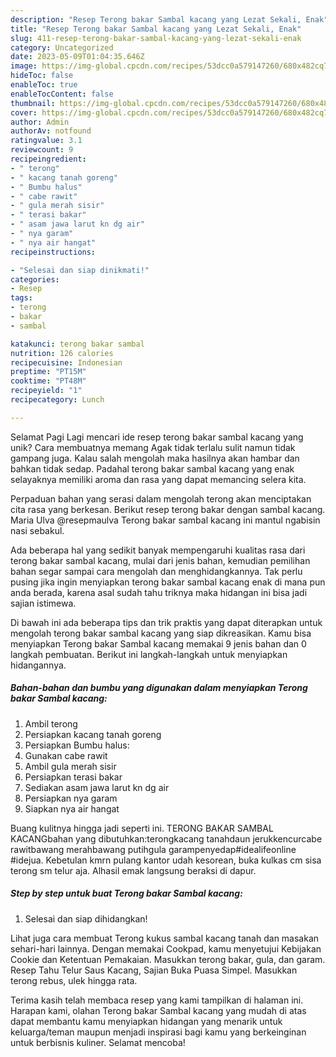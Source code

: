 ```yaml
---
description: "Resep Terong bakar Sambal kacang yang Lezat Sekali, Enak"
title: "Resep Terong bakar Sambal kacang yang Lezat Sekali, Enak"
slug: 411-resep-terong-bakar-sambal-kacang-yang-lezat-sekali-enak
category: Uncategorized
date: 2023-05-09T01:04:35.646Z
image: https://img-global.cpcdn.com/recipes/53dcc0a579147260/680x482cq70/terong-bakar-sambal-kacang-foto-resep-utama.jpg
hideToc: false
enableToc: true
enableTocContent: false
thumbnail: https://img-global.cpcdn.com/recipes/53dcc0a579147260/680x482cq70/terong-bakar-sambal-kacang-foto-resep-utama.jpg
cover: https://img-global.cpcdn.com/recipes/53dcc0a579147260/680x482cq70/terong-bakar-sambal-kacang-foto-resep-utama.jpg
author: Admin
authorAv: notfound
ratingvalue: 3.1
reviewcount: 9
recipeingredient:
- " terong"
- " kacang tanah goreng"
- " Bumbu halus"
- " cabe rawit"
- " gula merah sisir"
- " terasi bakar"
- " asam jawa larut kn dg air"
- " nya garam"
- " nya air hangat"
recipeinstructions:

- "Selesai dan siap dinikmati!"
categories:
- Resep
tags:
- terong
- bakar
- sambal

katakunci: terong bakar sambal 
nutrition: 126 calories
recipecuisine: Indonesian
preptime: "PT15M"
cooktime: "PT48M"
recipeyield: "1"
recipecategory: Lunch

---
```



Selamat Pagi Lagi mencari ide resep terong bakar sambal kacang yang unik? Cara membuatnya memang Agak tidak terlalu sulit namun tidak gampang juga. Kalau salah mengolah maka hasilnya akan hambar dan bahkan tidak sedap. Padahal terong bakar sambal kacang yang enak selayaknya memiliki aroma dan rasa yang dapat memancing selera kita.


Perpaduan bahan yang serasi dalam mengolah terong akan menciptakan cita rasa yang berkesan. Berikut resep terong bakar dengan sambal kacang. Maria Ulva @resepmaulva Terong bakar sambal kacang ini mantul ngabisin nasi sebakul.

Ada beberapa hal yang sedikit banyak mempengaruhi kualitas rasa dari terong bakar sambal kacang, mulai dari jenis bahan, kemudian pemilihan bahan segar sampai cara mengolah dan menghidangkannya. Tak perlu pusing jika ingin menyiapkan terong bakar sambal kacang enak di mana pun anda berada, karena asal sudah tahu triknya maka hidangan ini bisa jadi sajian istimewa.


Di bawah ini ada beberapa tips dan trik praktis yang dapat diterapkan untuk mengolah terong bakar sambal kacang yang siap dikreasikan. Kamu bisa menyiapkan Terong bakar Sambal kacang memakai 9 jenis bahan dan 0 langkah pembuatan. Berikut ini langkah-langkah untuk menyiapkan hidangannya.

<!--inarticleads1-->

##### Bahan-bahan dan bumbu yang digunakan dalam menyiapkan Terong bakar Sambal kacang:

1. Ambil  terong
1. Persiapkan  kacang tanah goreng
1. Persiapkan  Bumbu halus:
1. Gunakan  cabe rawit
1. Ambil  gula merah sisir
1. Persiapkan  terasi bakar
1. Sediakan  asam jawa larut kn dg air
1. Persiapkan  nya garam
1. Siapkan  nya air hangat


Buang kulitnya hingga jadi seperti ini. TERONG BAKAR SAMBAL KACANGbahan yang dibutuhkan:terongkacang tanahdaun jerukkencurcabe rawitbawang merahbawang putihgula garampenyedap#idealifeonline #idejua. Kebetulan kmrn pulang kantor udah kesorean, buka kulkas cm sisa terong sm telur aja. Alhasil emak langsung beraksi di dapur. 

<!--inarticleads2-->

##### Step by step untuk buat Terong bakar Sambal kacang:


1. Selesai dan siap dihidangkan!

Lihat juga cara membuat Terong kukus sambal kacang tanah dan masakan sehari-hari lainnya. Dengan memakai Cookpad, kamu menyetujui Kebijakan Cookie dan Ketentuan Pemakaian. Masukkan terong bakar, gula, dan garam. Resep Tahu Telur Saus Kacang, Sajian Buka Puasa Simpel. Masukkan terong rebus, ulek hingga rata. 

Terima kasih telah membaca resep yang kami tampilkan di halaman ini. Harapan kami, olahan Terong bakar Sambal kacang yang mudah di atas dapat membantu kamu menyiapkan hidangan yang menarik untuk keluarga/teman maupun menjadi inspirasi bagi kamu yang berkeinginan untuk berbisnis kuliner. Selamat mencoba!
